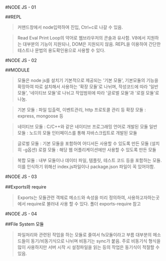 #NODE JS - 01

##REPL

>커맨드창에서 node입력하여 진입, Ctrl+c로 나갈 수 있음.

>Read Eval Print Loop의 약어로 웹브라우저의 콘솔과 유사함. V8에서 지원하는 대부분의 기능이 지원되나, DOM은 지원되지 않음.
>REPL을 이용하여 간단한 테스트나 문법의 용도확인용으로 사용할 수 있다.


#NODE JS - 02

##MODULE

> 모듈은 node js를 설치기 기본적으로 제공되는 '기본 모듈', 기본모듈의 기능을 확장하여 따로 설치해서 사용하는 '확장 모듈'로 나뉘며, 작성코드에 따라 '일반 모듈', '네이티브 모듈'로 나뉘고 작업범위에 따라 
'글로벌 모듈'과 '로컬 모듈'로 나눔.

> 기본 모듈 : 파일 입출력, 이벤트관리, http 프로토콜 관리 등
> 확장 모듈 : express, mongoose 등

> 네이티브 모듈 : C/C++와 같은 네이티브 프로그래밍 언어로 개발된 모듈 
> 일반 모듈 : 노드의 모듈 인터페이스를 통해 자바스크립트로 개발된 모듈

> 글로벌 모듈 : 기본 모듈을 포함하여 어디서든 사용할 수 있도록 만든 모듈 (설치히 -g옵션)
> 로컬 모듈 : 해당 웹 어플리케이션에만 사용할 수 있도록 만든 모듈

> 복합 모듈 : 내부 모듈이나 데이터 파일, 템플릿, 테스트 코드 등을 포함하는 모듈. 이를 인식하기 위해선 index.js파일이나 package.json 파일이 꼭 있어야함.

#NODE JS - 03

##Exports와 require

>Exports는 모듈관련 객체로 메소드와 속성을 미리 정의하여, 사용하고자하는곳에서 require로 불러내 사용 할 수 있다.
>폴더 exports-require 참고

#NODE JS - 04

##File System 모듈

>파일처리와 관련된 작업을 하는 모듈로 줄여서 fs모듈이라고 부름 
>대부분의 메소드들이 동기/비동기식으로 나뉘며 비동기는 sync가 붙음.
>주로 비동기식 형식을 많이 사용하지만 서버 시작 시 설정파일을 읽는 등의 작업은 동기식이 적절할 수 있음.

